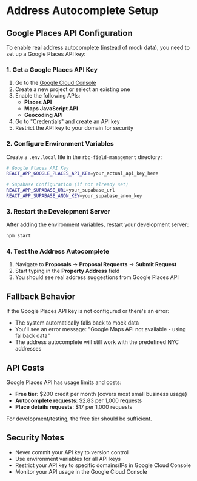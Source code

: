 # Address Autocomplete Setup

## Google Places API Configuration

To enable real address autocomplete (instead of mock data), you need to set up a Google Places API key:

### 1. Get a Google Places API Key

1. Go to the [Google Cloud Console](https://console.cloud.google.com/)
2. Create a new project or select an existing one
3. Enable the following APIs:
   - **Places API**
   - **Maps JavaScript API**
   - **Geocoding API**
4. Go to "Credentials" and create an API key
5. Restrict the API key to your domain for security

### 2. Configure Environment Variables

Create a `.env.local` file in the `rbc-field-management` directory:

```bash
# Google Places API Key
REACT_APP_GOOGLE_PLACES_API_KEY=your_actual_api_key_here

# Supabase Configuration (if not already set)
REACT_APP_SUPABASE_URL=your_supabase_url
REACT_APP_SUPABASE_ANON_KEY=your_supabase_anon_key
```

### 3. Restart the Development Server

After adding the environment variables, restart your development server:

```bash
npm start
```

### 4. Test the Address Autocomplete

1. Navigate to **Proposals** → **Proposal Requests** → **Submit Request**
2. Start typing in the **Property Address** field
3. You should see real address suggestions from Google Places API

## Fallback Behavior

If the Google Places API key is not configured or there's an error:

- The system automatically falls back to mock data
- You'll see an error message: "Google Maps API not available - using fallback data"
- The address autocomplete will still work with the predefined NYC addresses

## API Costs

Google Places API has usage limits and costs:

- **Free tier**: $200 credit per month (covers most small business usage)
- **Autocomplete requests**: $2.83 per 1,000 requests
- **Place details requests**: $17 per 1,000 requests

For development/testing, the free tier should be sufficient.

## Security Notes

- Never commit your API key to version control
- Use environment variables for all API keys
- Restrict your API key to specific domains/IPs in Google Cloud Console
- Monitor your API usage in the Google Cloud Console
